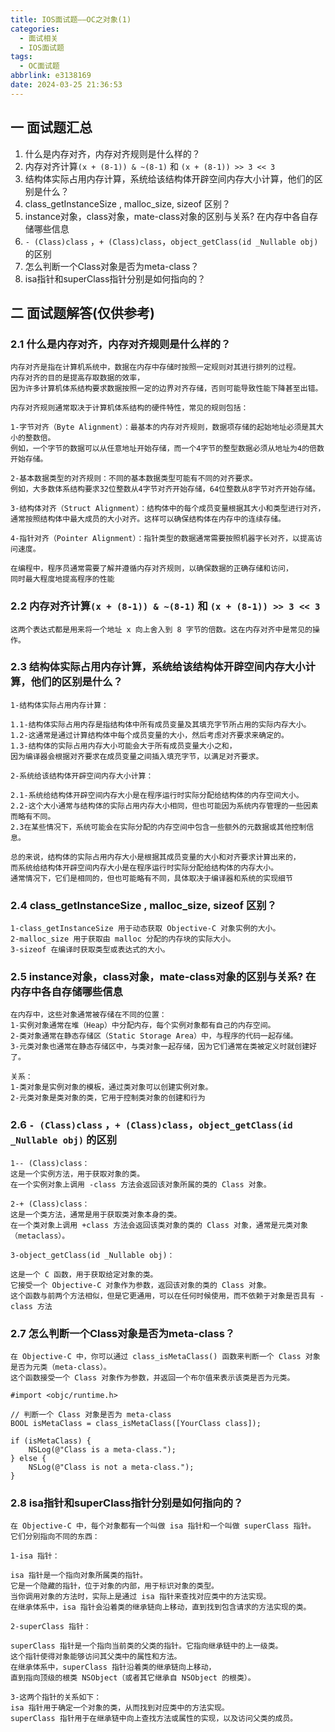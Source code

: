 ```yaml
---
title: IOS面试题——OC之对象(1)
categories:
  - 面试相关
  - IOS面试题
tags:
  - OC面试题
abbrlink: e3138169
date: 2024-03-25 21:36:53
---
```

## 一 面试题汇总

1. 什么是内存对齐，内存对齐规则是什么样的？
2. 内存对齐计算`(x + (8-1)) & ~(8-1)` 和 `(x + (8-1)) >> 3 << 3`
3. 结构体实际占用内存计算，系统给该结构体开辟空间内存大小计算，他们的区别是什么？
4. class_getInstanceSize , malloc_size, sizeof 区别？
5. instance对象，class对象，mate-class对象的区别与关系? 在内存中各自存储哪些信息
6. `- (Class)class` ，`+ (Class)class`，`object_getClass(id _Nullable obj)` 的区别
7. 怎么判断一个Class对象是否为meta-class？
8. isa指针和superClass指针分别是如何指向的？

<!--more-->

## 二 面试题解答(仅供参考)

### 2.1 什么是内存对齐，内存对齐规则是什么样的？

```
内存对齐是指在计算机系统中，数据在内存中存储时按照一定规则对其进行排列的过程。
内存对齐的目的是提高存取数据的效率，
因为许多计算机体系结构要求数据按照一定的边界对齐存储，否则可能导致性能下降甚至出错。

内存对齐规则通常取决于计算机体系结构的硬件特性，常见的规则包括：

1-字节对齐（Byte Alignment）：最基本的内存对齐规则，数据项存储的起始地址必须是其大小的整数倍。
例如，一个字节的数据可以从任意地址开始存储，而一个4字节的整型数据必须从地址为4的倍数开始存储。

2-基本数据类型的对齐规则：不同的基本数据类型可能有不同的对齐要求。
例如，大多数体系结构要求32位整数从4字节对齐开始存储，64位整数从8字节对齐开始存储。

3-结构体对齐（Struct Alignment）：结构体中的每个成员变量根据其大小和类型进行对齐，
通常按照结构体中最大成员的大小对齐。这样可以确保结构体在内存中的连续存储。

4-指针对齐（Pointer Alignment）：指针类型的数据通常需要按照机器字长对齐，以提高访问速度。

在编程中，程序员通常需要了解并遵循内存对齐规则，以确保数据的正确存储和访问，
同时最大程度地提高程序的性能
```

### 2.2 内存对齐计算`(x + (8-1)) & ~(8-1)` 和 `(x + (8-1)) >> 3 << 3`

```
这两个表达式都是用来将一个地址 x 向上舍入到 8 字节的倍数。这在内存对齐中是常见的操作。
```

### 2.3 结构体实际占用内存计算，系统给该结构体开辟空间内存大小计算，他们的区别是什么？

```
1-结构体实际占用内存计算：

1.1-结构体实际占用内存是指结构体中所有成员变量及其填充字节所占用的实际内存大小。
1.2-这通常是通过计算结构体中每个成员变量的大小，然后考虑对齐要求来确定的。
1.3-结构体的实际占用内存大小可能会大于所有成员变量大小之和，
因为编译器会根据对齐要求在成员变量之间插入填充字节，以满足对齐要求。

2-系统给该结构体开辟空间内存大小计算：

2.1-系统给结构体开辟空间内存大小是在程序运行时实际分配给结构体的内存空间大小。
2.2-这个大小通常与结构体的实际占用内存大小相同，但也可能因为系统内存管理的一些因素而略有不同。
2.3在某些情况下，系统可能会在实际分配的内存空间中包含一些额外的元数据或其他控制信息。

总的来说，结构体的实际占用内存大小是根据其成员变量的大小和对齐要求计算出来的，
而系统给结构体开辟空间内存大小是在程序运行时实际分配给结构体的内存大小。
通常情况下，它们是相同的，但也可能略有不同，具体取决于编译器和系统的实现细节
```

### 2.4 class_getInstanceSize , malloc_size, sizeof 区别？

```
1-class_getInstanceSize 用于动态获取 Objective-C 对象实例的大小。
2-malloc_size 用于获取由 malloc 分配的内存块的实际大小。
3-sizeof 在编译时获取类型或表达式的大小。
```

### 2.5 instance对象，class对象，mate-class对象的区别与关系? 在内存中各自存储哪些信息

```
在内存中，这些对象通常被存储在不同的位置：
1-实例对象通常在堆（Heap）中分配内存，每个实例对象都有自己的内存空间。
2-类对象通常在静态存储区（Static Storage Area）中，与程序的代码一起存储。
3-元类对象也通常在静态存储区中，与类对象一起存储，因为它们通常在类被定义时就创建好了。

关系：
1-类对象是实例对象的模板，通过类对象可以创建实例对象。
2-元类对象是类对象的类，它用于控制类对象的创建和行为
```

### 2.6 `- (Class)class` ，`+ (Class)class`，`object_getClass(id _Nullable obj)` 的区别

```
1-- (Class)class：
这是一个实例方法，用于获取对象的类。
在一个实例对象上调用 -class 方法会返回该对象所属的类的 Class 对象。

2-+ (Class)class：
这是一个类方法，通常是用于获取类对象本身的类。
在一个类对象上调用 +class 方法会返回该类对象的类的 Class 对象，通常是元类对象（metaclass）。

3-object_getClass(id _Nullable obj)：

这是一个 C 函数，用于获取给定对象的类。
它接受一个 Objective-C 对象作为参数，返回该对象的类的 Class 对象。
这个函数与前两个方法相似，但是它更通用，可以在任何时候使用，而不依赖于对象是否具有 -class 方法
```

### 2.7 怎么判断一个Class对象是否为meta-class？

```
在 Objective-C 中，你可以通过 class_isMetaClass() 函数来判断一个 Class 对象是否为元类（meta-class）。
这个函数接受一个 Class 对象作为参数，并返回一个布尔值来表示该类是否为元类。

#import <objc/runtime.h>

// 判断一个 Class 对象是否为 meta-class
BOOL isMetaClass = class_isMetaClass([YourClass class]);

if (isMetaClass) {
    NSLog(@"Class is a meta-class.");
} else {
    NSLog(@"Class is not a meta-class.");
}
```

### 2.8 isa指针和superClass指针分别是如何指向的？

```
在 Objective-C 中，每个对象都有一个叫做 isa 指针和一个叫做 superClass 指针。
它们分别指向不同的东西：

1-isa 指针：

isa 指针是一个指向对象所属类的指针。
它是一个隐藏的指针，位于对象的内部，用于标识对象的类型。
当你调用对象的方法时，实际上是通过 isa 指针来查找对应类中的方法实现。
在继承体系中，isa 指针会沿着类的继承链向上移动，直到找到包含请求的方法实现的类。

2-superClass 指针：

superClass 指针是一个指向当前类的父类的指针。它指向继承链中的上一级类。
这个指针使得对象能够访问其父类中的属性和方法。
在继承体系中，superClass 指针沿着类的继承链向上移动，
直到指向顶级的根类 NSObject（或者其它继承自 NSObject 的根类）。

3-这两个指针的关系如下：
isa 指针用于确定一个对象的类，从而找到对应类中的方法实现。
superClass 指针用于在继承链中向上查找方法或属性的实现，以及访问父类的成员。
```

